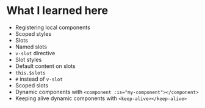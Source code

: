 # What I learned here

* Registering local components
* Scoped styles
* Slots
* Named slots
* `v-slot` directive
* Slot styles
* Default content on slots
* `this.$slots`
* `#` instead of `v-slot`
* Scoped slots
* Dynamic components with `<component :is="my-component"></component>`
* Keeping alive dynamic components with `<keep-alive></keep-alive>`
